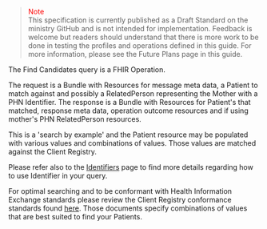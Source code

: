 ><span style="color:red">Note</span><br>This specification is currently published as a Draft Standard on the ministry GitHub and is not intended for implementation. Feedback is welcome but readers should understand that there is more work to be done in testing the profiles and operations defined in this guide. For more information, please see the Future Plans page in this guide.

The Find Candidates query is a FHIR Operation.  

The request is a Bundle with Resources for message meta data, a Patient to match against and possibly a RelatedPerson representing the Mother with a PHN Identifier. The response is a Bundle with Resources for Patient's that matched, response meta data, operation outcome resources and if using mother's PHN RelatedPerson resources.  

This is a 'search by example' and the Patient resource may be populated with various values and combinations of values. Those values are matched against the Client Registry. 

Please refer also to the [Identifiers](identifiers.html) page to find more details regarding how to use Identifier in your query.

For optimal searching and to be conformant with Health Information Exchange standards please review the Client Registry conformance standards found [here](https://www2.gov.bc.ca/gov/content/health/practitioner-professional-resources/software/conformance-standards).  Those documents specify combinations of values that are best suited to find your Patients.

